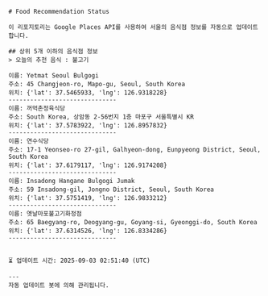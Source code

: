 
    # Food Recommendation Status

    이 리포지토리는 Google Places API를 사용하여 서울의 음식점 정보를 자동으로 업데이트합니다.

    ## 상위 5개 이하의 음식점 정보
    > 오늘의 추천 음식 : 불고기

	이름: Yetmat Seoul Bulgogi
	주소: 45 Changjeon-ro, Mapo-gu, Seoul, South Korea
	위치: {'lat': 37.5465933, 'lng': 126.9318228}
	------------------------------
	이름: 꺼먹촌정육식당
	주소: South Korea, 상암동 2-56번지 1층 마포구 서울특별시 KR
	위치: {'lat': 37.5783922, 'lng': 126.8957832}
	------------------------------
	이름: 연수식당
	주소: 17-1 Yeonseo-ro 27-gil, Galhyeon-dong, Eunpyeong District, Seoul, South Korea
	위치: {'lat': 37.6179117, 'lng': 126.9174208}
	------------------------------
	이름: Insadong Hangane Bulgogi Jumak
	주소: 59 Insadong-gil, Jongno District, Seoul, South Korea
	위치: {'lat': 37.5751419, 'lng': 126.9833212}
	------------------------------
	이름: 옛날마포불고기화정점
	주소: 65 Baegyang-ro, Deogyang-gu, Goyang-si, Gyeonggi-do, South Korea
	위치: {'lat': 37.6314526, 'lng': 126.8334286}
	------------------------------


    ⏳ 업데이트 시간: 2025-09-03 02:51:40 (UTC)

    ---
    자동 업데이트 봇에 의해 관리됩니다.
    